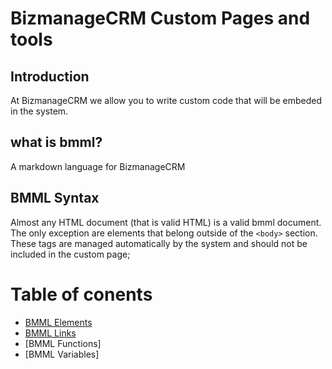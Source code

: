 # BizmanageCRM Custom Pages and tools

## Introduction

At BizmanageCRM we allow you to write custom code that will be embeded in the system. 

## what is bmml?
A markdown language for BizmanageCRM



## BMML Syntax

Almost any HTML document (that is valid HTML) is a valid bmml document. The only exception are elements that belong outside of the `<body>` section. These tags are managed automatically by the system and should not be included in the custom page;


# Table of conents

- [BMML Elements](https://github.com/bizmanagrcrm/bmml/blob/main/elements/README.md)
- [BMML Links](https://github.com/bizmanagrcrm/bmml/blob/main/urls/README.md)
- [BMML Functions]
- [BMML Variables]